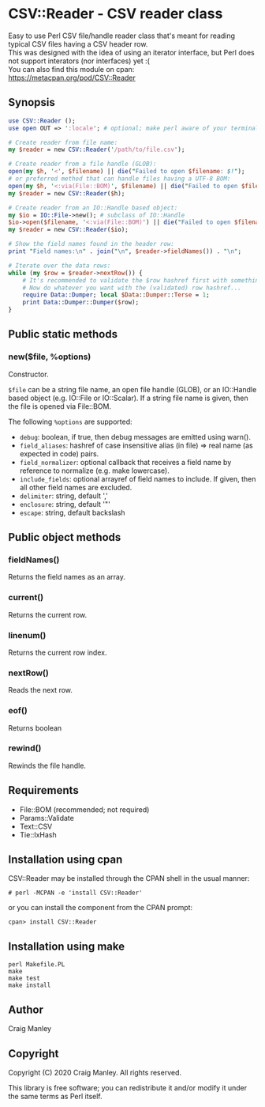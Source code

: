 # CSV::Reader - CSV reader class

Easy to use Perl CSV file/handle reader class that's meant for reading typical CSV files having a CSV header row.\
This was designed with the idea of using an iterator interface, but Perl does not support interators (nor interfaces) yet :(\
You can also find this module on cpan: https://metacpan.org/pod/CSV::Reader

Synopsis
--------
```perl
use CSV::Reader ();
use open OUT => ':locale'; # optional; make perl aware of your terminal's encoding

# Create reader from file name:
my $reader = new CSV::Reader('/path/to/file.csv');

# Create reader from a file handle (GLOB):
open(my $h, '<', $filename) || die("Failed to open $filename: $!");
# or preferred method that can handle files having a UTF-8 BOM:
open(my $h, '<:via(File::BOM)', $filename) || die("Failed to open $filename: $!");
my $reader = new CSV::Reader($h);

# Create reader from an IO::Handle based object:
my $io = IO::File->new(); # subclass of IO::Handle
$io->open($filename, '<:via(File::BOM)') || die("Failed to open $filename: $!");
my $reader = new CSV::Reader($io);

# Show the field names found in the header row:
print "Field names:\n" . join("\n", $reader->fieldNames()) . "\n";

# Iterate over the data rows:
while (my $row = $reader->nextRow()) {
    # It's recommended to validate the $row hashref first with something such as Params::Validate.
    # Now do whatever you want with the (validated) row hashref...
    require Data::Dumper; local $Data::Dumper::Terse = 1;
    print Data::Dumper::Dumper($row);
}
```

Public static methods
---------------------

### new($file, %options)

Constructor.

```$file``` can be a string file name, an open file handle (GLOB), or an IO::Handle based object (e.g. IO::File or IO::Scalar).
If a string file name is given, then the file is opened via File::BOM.

The following ```%options``` are supported:

- ```debug```: boolean, if true, then debug messages are emitted using warn().
- ```field_aliases```: hashref of case insensitive alias (in file) => real name (as expected in code) pairs.
- ```field_normalizer```: optional callback that receives a field name by reference to normalize (e.g. make lowercase).
- ```include_fields```: optional arrayref of field names to include. If given, then all other field names are excluded.
- ```delimiter```: string, default ','
- ```enclosure```: string, default '"'
- ```escape```: string, default backslash

Public object methods
---------------------

### fieldNames()

Returns the field names as an array.

### current()

Returns the current row.

### linenum()

Returns the current row index.

### nextRow()

Reads the next row.

### eof()

Returns boolean

### rewind()

Rewinds the file handle.

Requirements
------------
- File::BOM (recommended; not required)
- Params::Validate
- Text::CSV
- Tie::IxHash

Installation using cpan
-----------------------
CSV::Reader may be installed through the CPAN shell in the usual manner:
```
# perl -MCPAN -e 'install CSV::Reader'
```
or you can install the component from the CPAN prompt:
```
cpan> install CSV::Reader
```

Installation using make
-----------------------
```
perl Makefile.PL
make
make test
make install
```

Author
------
Craig Manley

Copyright
---------
Copyright (C) 2020 Craig Manley. All rights reserved.

This library is free software; you can redistribute it and/or modify it under the same terms as Perl itself.
